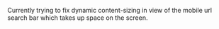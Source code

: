 Currently trying to fix dynamic content-sizing in view of the mobile url search bar which takes up space on the screen.